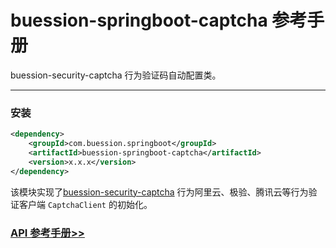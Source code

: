 # buession-springboot-captcha 参考手册


buession-security-captcha 行为验证码自动配置类。


---


### 安装

```xml
<dependency>
    <groupId>com.buession.springboot</groupId>
    <artifactId>buession-springboot-captcha</artifactId>
    <version>x.x.x</version>
</dependency>
```

该模块实现了[buession-security-captcha](https://security.buession.com/manual/2.0/captcha/index.html) 行为阿里云、极验、腾讯云等行为验证客户端 `CaptchaClient` 的初始化。


### [API 参考手册>>](/manual/2.0/docs/buession-springboot-captcha/)